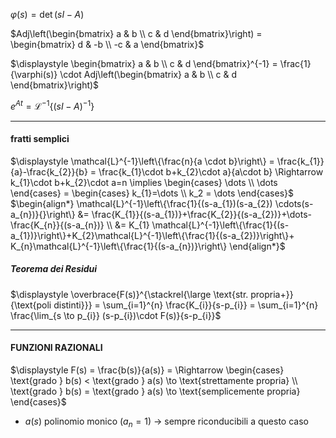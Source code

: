 $\varphi(s) = \det(sI-A)$

$Adj\left(\begin{bmatrix} a & b \\ c & d \end{bmatrix}\right) = \begin{bmatrix} d & -b \\ -c & a \end{bmatrix}$

$\displaystyle \begin{bmatrix} a & b  \\ c & d \end{bmatrix}^{-1} = \frac{1}{\varphi(s)} \cdot Adj\left(\begin{bmatrix} a & b \\ c & d \end{bmatrix}\right)$

$\displaystyle e^{At} = \mathcal{L}^{-1}\{(sI-A)^{-1}\}$

---
#### fratti semplici
$\displaystyle \mathcal{L}^{-1}\left\{\frac{n}{a \cdot b}\right\} = \frac{k_{1}}{a}-\frac{k_{2}}{b} = \frac{k_{1}\cdot b+k_{2}\cdot a}{a\cdot b} \Rightarrow k_{1}\cdot b+k_{2}\cdot a=n \implies \begin{cases} \dots \\ \dots \end{cases} = \begin{cases} k_{1}=\dots \\ k_2 = \dots \end{cases}$
$\begin{align*} \mathcal{L}^{-1}\left\{\frac{1}{(s-a_{1})(s-a_{2}) \cdots(s-a_{n})}{}\right\} &= \frac{K_{1}}{(s-a_{1})}+\frac{K_{2}}{(s-a_{2})}+\dots-\frac{K_{n}}{(s-a_{n})} \\ &= K_{1} \mathcal{L}^{-1}\left\{\frac{1}{(s-a_{1})}\right\}+K_{2}\mathcal{L}^{-1}\left\{\frac{1}{(s-a_{2})}\right\}+ K_{n}\mathcal{L}^{-1}\left\{\frac{1}{(s-a_{n})}\right\} \end{align*}$
##### Teorema dei Residui
$\displaystyle \overbrace{F(s)}^{\stackrel{\large \text{str. propria+}}{\text{poli distinti}}} = \sum_{i=1}^{n} \frac{K_{i}}{s-p_{i}} = \sum_{i=1}^{n} \frac{\lim_{s \to p_{i}} (s-p_{i})\cdot F(s)}{s-p_{i}}$

---
#### FUNZIONI RAZIONALI
$\displaystyle F(s) = \frac{b(s)}{a(s)} = \Rightarrow \begin{cases} \text{grado } b(s) < \text{grado } a(s) \to \text{strettamente propria}  \\ \text{grado } b(s) = \text{grado } a(s) \to \text{semplicemente propria} \end{cases}$
- $a(s)$ polinomio monico ($a_{n}=1$)  $\to$ sempre riconducibili a questo caso


